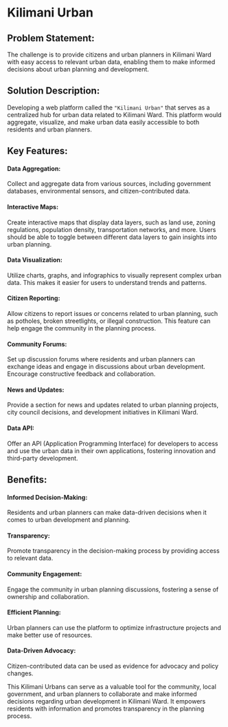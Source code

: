 # Kilimani Urban

## Problem Statement:

The challenge is to provide citizens and urban planners in Kilimani Ward with easy access to relevant urban data, enabling them to make informed decisions about urban planning and development.

## Solution Description:
Developing a web platform called the ```"Kilimani Urban"``` that serves as a centralized hub for urban data related to Kilimani Ward. This platform would aggregate, visualize, and make urban data easily accessible to both residents and urban planners.

## Key Features:
#### Data Aggregation:
Collect and aggregate data from various sources, including government databases, environmental sensors, and citizen-contributed data.
#### Interactive Maps:
Create interactive maps that display data layers, such as land use, zoning regulations, population density, transportation networks, and more. Users should be able to toggle between different data layers to gain insights into urban planning.
#### Data Visualization:
Utilize charts, graphs, and infographics to visually represent complex urban data. This makes it easier for users to understand trends and patterns.
#### Citizen Reporting:
Allow citizens to report issues or concerns related to urban planning, such as potholes, broken streetlights, or illegal construction. This feature can help engage the community in the planning process.
#### Community Forums:
Set up discussion forums where residents and urban planners can exchange ideas and engage in discussions about urban development. Encourage constructive feedback and collaboration.
#### News and Updates:
Provide a section for news and updates related to urban planning projects, city council decisions, and development initiatives in Kilimani Ward.
#### Data API:
Offer an API (Application Programming Interface) for developers to access and use the urban data in their own applications, fostering innovation and third-party development.
## Benefits:
#### Informed Decision-Making:
Residents and urban planners can make data-driven decisions when it comes to urban development and planning.
#### Transparency:
Promote transparency in the decision-making process by providing access to relevant data.
#### Community Engagement:
Engage the community in urban planning discussions, fostering a sense of ownership and collaboration.
#### Efficient Planning:
Urban planners can use the platform to optimize infrastructure projects and make better use of resources.
#### Data-Driven Advocacy:
Citizen-contributed data can be used as evidence for advocacy and policy changes.


This Kilimani Urbans can serve as a valuable tool for the community, local government, and urban planners to collaborate and make informed decisions regarding urban development in Kilimani Ward. It empowers residents with information and promotes transparency in the planning process.
